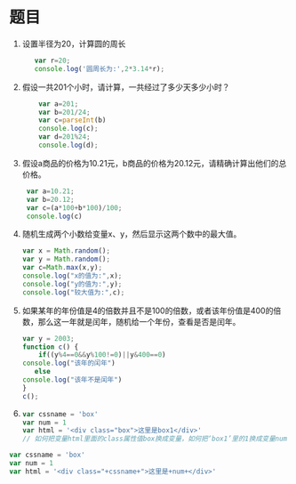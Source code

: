 

# 题目

1. 设置半径为20，计算圆的周长

   ```javascript
      var r=20;
      console.log('圆周长为:',2*3.14*r);
   ```

   

2. 假设一共201个小时，请计算，一共经过了多少天多少小时？

   ```javascript
       var a=201;
       var b=201/24;
       var c=parseInt(b)
       console.log(c);
       var d=201%24;
       console.log(d);
   ```

   

3. 假设a商品的价格为10.21元，b商品的价格为20.12元，请精确计算出他们的总价格。

   ```javascript
    var a=10.21;
    var b=20.12;
    var c=(a*100+b*100)/100;
    console.log(c)
   ```

   

4. 随机生成两个小数给变量x、y，然后显示这两个数中的最大值。

   ```javascript
   var x = Math.random();
   var y = Math.random();
   var c=Math.max(x,y);
   console.log("x的值为:",x);
   console.log("y的值为:",y);
   console.log("较大值为:",c);
   ```

   

5. 如果某年的年份值是4的倍数并且不是100的倍数，或者该年份值是400的倍数，那么这一年就是闰年，随机给一个年份，查看是否是闰年。

   ```javascript
   var y = 2003;
   function c() {
       if((y%4==0&&y%100!=0)||y&400==0)
   console.log("该年的闰年")
      else
   console.log("该年不是闰年")
   }
   c();
   ```

   

6. ```js
   var cssname = 'box'
   var num = 1
   var html = '<div class="box">这里是box1</div>'
   // 如何把变量html里面的class属性值box换成变量，如何把‘box1’里的1换成变量num
   ```

```javascript
var cssname = 'box'
var num = 1
var html = '<div class="+cssname+">这里是+num+</div>'
```

